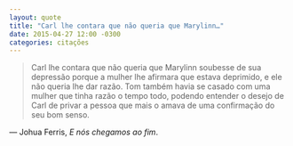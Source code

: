 ```yaml
---
layout: quote
title: "Carl lhe contara que não queria que Marylinn…"
date: 2015-04-27 12:00 -0300
categories: citações
---
```

>Carl lhe contara que não queria que Marylinn soubesse de sua depressão porque a mulher lhe afirmara que estava deprimido, e ele não queria lhe dar razão. Tom também havia se casado com uma mulher que tinha razão o tempo todo, podendo entender o desejo de Carl de privar a pessoa que mais o amava de uma confirmação do seu bom senso.

— Johua Ferris, _E nós chegamos ao fim_.
